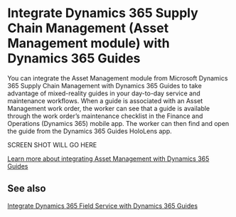 

# Integrate Dynamics 365 Supply Chain Management (Asset Management module) with Dynamics 365 Guides

You can integrate the Asset Management module from Microsoft Dynamics 365 Supply Chain Management with Dynamics 365 Guides to take 
advantage of mixed-reality guides in your day-to-day service and maintenance workflows. When a guide is associated with an 
Asset Management work order, the worker can see that a guide is available through the work order’s maintenance checklist in the 
Finance and Operations (Dynamics 365) mobile app. The worker can then find and open the guide from the Dynamics 365 Guides HoloLens app.

SCREEN SHOT WILL GO HERE

[Learn more about integrating Asset Management with Dynamics 365 Guides]()

## See also

[Integrate Dynamics 365 Field Service with Dynamics 365 Guides]()
